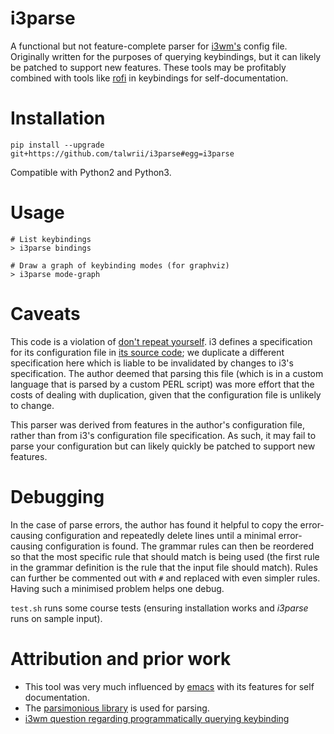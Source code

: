 # i3parse
A functional but not feature-complete parser for [i3wm's](https://github.com/i3/i3) config file. Originally written for the purposes of querying keybindings, but it can likely be patched to support new features. These tools may be profitably combined with tools like [rofi](https://github.com/DaveDavenport/rofi) in keybindings for self-documentation.

# Installation
```
pip install --upgrade git+https://github.com/talwrii/i3parse#egg=i3parse
```

Compatible with Python2 and Python3.

# Usage
```
# List keybindings
> i3parse bindings

# Draw a graph of keybinding modes (for graphviz)
> i3parse mode-graph
```

# Caveats
This code is a violation of [don't repeat yourself](http://wiki.c2.com/?DontRepeatYourself).
i3 defines a specification for its configuration file in [its source code](https://github.com/mariusmuja/i3wm/blob/dfcc65ab8dd8ff9b995c8f970424454342f8be2e/parser-specs/config.spec); we duplicate a different specification here which is liable to be invalidated by changes to i3's specification.
The author deemed that parsing this file (which is in a custom language that is parsed by a custom PERL script) was more effort that the costs of dealing with duplication, given that the configuration file is unlikely to change.

This parser was derived from features in the author's configuration file, rather than from i3's configuration file specification. As such, it may fail to parse your configuration but can likely quickly be patched to support new features.

# Debugging
In the case of parse errors, the author has found it helpful to copy the error-causing configuration and repeatedly delete lines until a minimal error-causing configuration is found. The grammar rules can then be reordered so that the most specific rule that should match is being used (the first rule in the grammar definition is the rule that the input file should match). Rules can further be commented out with `#` and replaced with even simpler rules. Having such a minimised problem helps one debug.

`test.sh` runs some course tests (ensuring installation works and *i3parse* runs on sample input).

# Attribution and prior work
* This tool was very much influenced by [emacs](https://www.gnu.org/software/emacs/) with its features for self documentation.
* The [parsimonious library](https://github.com/erikrose/parsimonious) is used for parsing.
* [i3wm question regarding programmatically querying keybinding ](https://faq.i3wm.org/question/5483/how-can-i-list-all-xorg-and-i3-keybindings-currently-in-effect/index.html)
